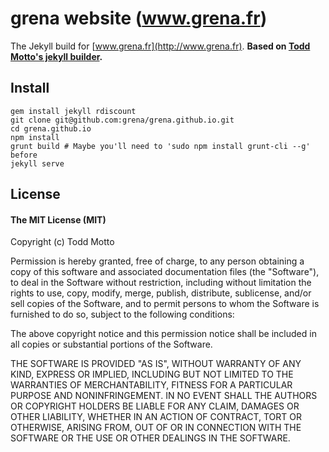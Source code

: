 # grena website (www.grena.fr)

The Jekyll build for [www.grena.fr](http://www.grena.fr).
**Based on [Todd Motto's jekyll builder](https://github.com/toddmotto/toddmotto.github.io).**

## Install

```
gem install jekyll rdiscount
git clone git@github.com:grena/grena.github.io.git
cd grena.github.io
npm install
grunt build # Maybe you'll need to 'sudo npm install grunt-cli --g' before
jekyll serve
```

## License

#### The MIT License (MIT)

Copyright (c) Todd Motto

Permission is hereby granted, free of charge, to any person obtaining a copy of
this software and associated documentation files (the "Software"), to deal in
the Software without restriction, including without limitation the rights to
use, copy, modify, merge, publish, distribute, sublicense, and/or sell copies
of the Software, and to permit persons to whom the Software is furnished to do
so, subject to the following conditions:

The above copyright notice and this permission notice shall be included in all
copies or substantial portions of the Software.

THE SOFTWARE IS PROVIDED "AS IS", WITHOUT WARRANTY OF ANY KIND, EXPRESS OR
IMPLIED, INCLUDING BUT NOT LIMITED TO THE WARRANTIES OF MERCHANTABILITY,
FITNESS FOR A PARTICULAR PURPOSE AND NONINFRINGEMENT. IN NO EVENT SHALL THE
AUTHORS OR COPYRIGHT HOLDERS BE LIABLE FOR ANY CLAIM, DAMAGES OR OTHER
LIABILITY, WHETHER IN AN ACTION OF CONTRACT, TORT OR OTHERWISE, ARISING FROM,
OUT OF OR IN CONNECTION WITH THE SOFTWARE OR THE USE OR OTHER DEALINGS IN THE
SOFTWARE.
